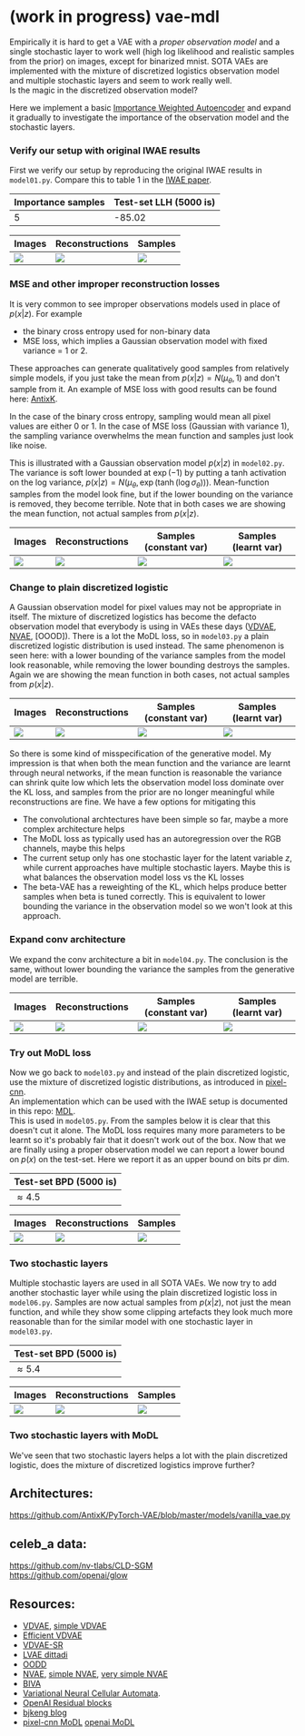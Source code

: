 # (work in progress) vae-mdl 
Empirically it is hard to get a VAE with a *proper observation model* and a single stochastic layer to work well (high log likelihood and realistic samples from the prior) on images, except for binarized mnist.
SOTA VAEs are implemented with the mixture of discretized logistics observation model and multiple stochastic layers and seem to work really well.  
Is the magic in the discretized observation model?

Here we implement a basic [Importance Weighted Autoencoder][IWAE] and expand it gradually to investigate the importance of the observation model and the stochastic layers.

### Verify our setup with original IWAE results
First we verify our setup by reproducing the original IWAE results in `model01.py`. Compare this to table 1 in the [IWAE paper][IWAE].

| Importance samples | Test-set LLH (5000 is) |
| --- | --- |
| 5 | -85.02 |

| Images | Reconstructions | Samples |
| --- | --- | --- |
| ![][1] | ![][2] | ![][3] |

### MSE and other improper reconstruction losses
It is very common to see improper observations models used in place of $p(x|z)$. 
For example   

* the binary cross entropy used for non-binary data 
* MSE loss, which implies a Gaussian observation model with fixed variance = 1 or 2.

These approaches can generate qualitatively good samples from relatively simple models, if you just take the mean from $p(x|z) = N(\mu_{\theta}, 1)$ and don't sample from it. 
An example of MSE loss with good results can be found here: [AntixK][AntixK].  

In the case of the binary cross entropy, sampling would mean all pixel values are either 0 or 1. In the case of MSE loss (Gaussian with variance 1), the sampling variance overwhelms the mean function and samples just look like noise.  

This is illustrated with a Gaussian observation model $p(x|z)$ in `model02.py`. 
The variance is soft lower bounded at $\exp(-1)$ by putting a tanh activation on the log variance, $p(x|z) = N(\mu_{\theta}, \exp(\tanh (\log \sigma_{\theta})))$. 
Mean-function samples from the model look fine, but if the lower bounding on the variance is removed, they become terrible.
Note that in both cases we are showing the mean function, not actual samples from $p(x|z)$.

| Images | Reconstructions | Samples (constant var) | Samples (learnt var) |  
| --- | --- | --- | --- |
| ![][4] | ![][5] | ![][6] | ![][7] |


### Change to plain discretized logistic
A Gaussian observation model for pixel values may not be appropriate in itself. 
The mixture of discretized logistics has become the defacto observation model that everybody is using in VAEs these days ([VDVAE], [NVAE], [OOOD]).
There is a lot the MoDL loss, so in `model03.py` a plain discretized logistic distribution is used instead.
The same phenomenon is seen here: with a lower bounding of the variance samples from the model look reasonable, while removing the lower bounding destroys the samples.
Again we are showing the mean function in both cases, not actual samples from $p(x|z)$.

| Images | Reconstructions | Samples (constant var) | Samples (learnt var) |
| --- | --- | --- | --- |
| ![][8] | ![][9] | ![][10] | ![][11] |

So there is some kind of misspecification of the generative model. My impression is that 
when both the mean function and the variance are learnt through neural networks, if the mean function is reasonable 
the variance can shrink quite low which lets the observation model loss dominate over the KL loss, and samples from the prior are no longer meaningful while reconstructions are fine. 
We have a few options for mitigating this  

* The convolutional archtectures have been simple so far, maybe a more complex architecture helps
* The MoDL loss as typically used has an autoregression over the RGB channels, maybe this helps
* The current setup only has one stochastic layer for the latent variable $z$, while current approaches have multiple stochastic layers. Maybe this is what balances the observation model loss vs the KL losses
* The beta-VAE has a reweighting of the KL, which helps produce better samples when beta is tuned correctly. This is equivalent to lower bounding the variance in the observation model so we won't look at this approach.

### Expand conv architecture
We expand the conv architecture a bit in `model04.py`. The conclusion is the same, without lower bounding the variance the samples from the generative model are terrible.

| Images | Reconstructions | Samples (constant var) | Samples (learnt var) |
| --- | --- | --- | --- |
| ![][12] | ![][13] | ![][14] | ![][15] |

### Try out MoDL loss
Now we go back to `model03.py` and instead of the plain discretized logistic, use the mixture of discretized logistic distributions, as introduced in [pixel-cnn](https://github.com/openai/pixel-cnn).  
An implementation which can be used with the IWAE setup is documented in this repo: [MDL](https://github.com/nbip/mdl).  
This is used in `model05.py`. From the samples below it is clear that this doesn't cut it alone. The MoDL loss requires many more parameters to be learnt so it's probably fair that it doesn't work out of the box.
Now that we are finally using a proper observation model we can report a lower bound on $p(x)$ on the test-set. Here we report it as an upper bound on bits pr dim.

| Test-set BPD (5000 is) |
| --- |
| $\approx  4.5$ |

| Images | Reconstructions | Samples |
| --- | --- | --- |
| ![][16] | ![][17] | ![][18] |

### Two stochastic layers
Multiple stochastic layers are used in all SOTA VAEs. 
We now try to add another stochastic layer while using the plain discretized logistic loss in `model06.py`.
Samples are now actual samples from $p(x|z)$, not just the mean function, and while they show some clipping artefacts they look much more reasonable than for the similar model with one stochastic layer in `model03.py`.

| Test-set BPD (5000 is) |
| --- |
| $\approx  5.4$ |

| Images | Reconstructions | Samples |
| --- | --- | --- |
| ![][19] | ![][20] | ![][21] |

### Two stochastic layers with MoDL
We've seen that two stochastic layers helps a lot with the plain discretized logistic, does the mixture of discretized logistics improve further?

## Architectures:
https://github.com/AntixK/PyTorch-VAE/blob/master/models/vanilla_vae.py

## celeb_a data:
https://github.com/nv-tlabs/CLD-SGM  
https://github.com/openai/glow

## Resources:
- [VDVAE](https://github.com/openai/vdvae), [simple VDVAE](https://github.com/vvvm23/vdvae)
- [Efficient VDVAE](https://github.com/Rayhane-mamah/Efficient-VDVAE)
- [VDVAE-SR](https://github.com/dman14/VDVAE-SR)
- [LVAE dittadi](https://github.com/addtt/ladder-vae-pytorch)
- [OODD](https://github.com/JakobHavtorn/hvae-oodd)
- [NVAE](https://github.com/NVlabs/NVAE), [simple NVAE](https://github.com/GlassyWing/nvae), [very simple NVAE](https://github.com/kartikeya-badola/NVAE-PyTorch)
- [BIVA](https://github.com/vlievin/biva-pytorch)
- [Variational Neural Cellular Automata](https://github.com/rasmusbergpalm/vnca).
- [OpenAI Residual blocks](https://github.com/openai/vdvae/blob/main/vae.py)
- [bjkeng blog](https://github.com/bjlkeng/sandbox/blob/master/notebooks/pixel_cnn/pixelcnn-test_loss_pixelconv2d-multi-image.ipynb)
- [pixel-cnn MoDL](https://github.com/openai/pixel-cnn) [openai MoDL](https://github.com/openai/vdvae/blob/main/vae_helpers.py)

[1]: assets/model01_imgs.png
[2]: assets/model01_recs.png
[3]: assets/model01_samples.png
[4]: assets/model02_imgs.png
[5]: assets/model02_recs.png
[6]: assets/model02_samples.png
[7]: assets/model02_samples_var.png
[8]: assets/model03_imgs.png
[9]: assets/model03_recs.png
[10]: assets/model03_samples.png
[11]: assets/model03_samples_var.png
[12]: assets/model04_imgs.png
[13]: assets/model04_recs.png
[14]: assets/model04_samples.png
[15]: assets/model04_samples_var.png
[16]: assets/model05_imgs.png
[17]: assets/model05_recs.png
[18]: assets/model05_samples.png
[19]: assets/model06_imgs.png
[20]: assets/model06_recs.png
[21]: assets/model06_samples.png


[IWAE]: https://arxiv.org/abs/1509.00519
[AntixK]: https://github.com/AntixK/PyTorch-VAE
[VDVAE]: https://github.com/openai/vdvae
[NVAE]: https://github.com/NVlabs/NVAE
[OODD]: https://github.com/JakobHavtorn/hvae-oodd

